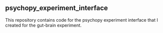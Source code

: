 ## psychopy_experiment_interface
This repository contains code for the psychopy experiment interface that I created for the gut-brain experiment. 
